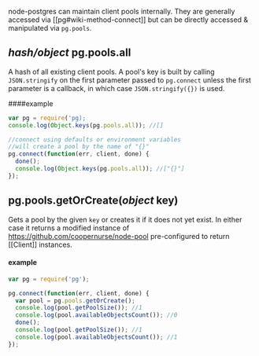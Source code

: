 node-postgres can maintain client pools internally.  They are generally accessed via [[pg#wiki-method-connect]] but can be directly accessed & manipulated via `pg.pools`.

## <em>hash/object</em> pg.pools.all

A hash of all existing client pools.  A pool's key is built by calling `JSON.stringify` on the first parameter passed to `pg.connect` unless the first parameter is a callback, in which case `JSON.stringify({})` is used.

####example

```js
var pg = require('pg);
console.log(Object.keys(pg.pools.all)); //[]

//connect using defaults or environment variables
//will create a pool by the name of "{}"
pg.connect(function(err, client, done) {
  done();
  console.log(Object.keys(pg.pools.all)); //["{}"]
});
```

## pg.pools.getOrCreate(<em>object</em> key)

Gets a pool by the given `key` or creates it if it does not yet exist.  In either case it returns a modified instance of https://github.com/coopernurse/node-pool pre-configured to return [[Client]] instances.

#### example

```js
var pg = require('pg');

pg.connect(function(err, client, done) {
  var pool = pg.pools.getOrCreate();
  console.log(pool.getPoolSize()); //1
  console.log(pool.availableObjectsCount()); //0
  done();
  console.log(pool.getPoolSize()); //1
  console.log(pool.availableObjectsCount()); //1
});
```